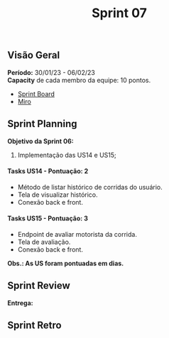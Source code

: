 <h1 align="center"><b>Sprint 07</b></h1>

<br>

## Visão Geral

**Período:** 	30/01/23 - 06/02/23 <br>
**Capacity** de cada membro da equipe: 10 pontos.

- [Sprint Board](https://trello.com/b/hObguyFv/sprint-board)
- [Miro](https://miro.com/app/board/uXjVPFFIyc4=/)

## Sprint Planning

**Objetivo da Sprint 06:**
  1. Implementação das US14 e US15;

#### Tasks US14 - Pontuação: 2
  - Método de listar histórico de corridas do usuário.
  - Tela de visualizar histórico.
  - Conexão back e front.

#### Tasks US15 - Pontuação: 3
  - Endpoint de avaliar motorista da corrida.
  - Tela de avaliação.
  - Conexão back e front.

**Obs.: As US foram pontuadas em dias.**

## Sprint Review 

**Entrega:**

## Sprint Retro
